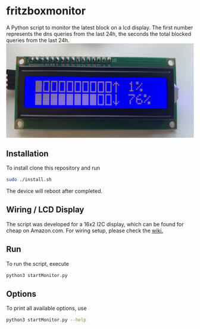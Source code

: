 # fritzboxmonitor
A Python script to monitor the latest block on a lcd display. The first number represents the dns queries from the last 24h, the seconds the total blocked queries from the last 24h.
<img src="https://raw.githubusercontent.com/maxi07/fritzboxmonitor/main/doc/IMG_7821.jpg" align="center"/>

## Installation
To install clone this repository and run
```bash
sudo ./install.sh
```
The device will reboot after completed. 

## Wiring / LCD Display
The script was developed for a 16x2 I2C display, which can be found for cheap on Amazon.com.
For wiring setup, please check the [wiki.](https://github.com/maxi07/PiHole-Monitoring/wiki/Connect-LCD-display)

## Run
To run the script, execute
```bash
python3 startMonitor.py
```

## Options
To print all available options, use 
```bash
python3 startMonitor.py --help
```